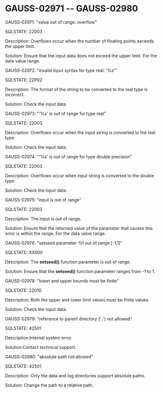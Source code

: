 # GAUSS-02971 -- GAUSS-02980<a name="EN-US_TOPIC_0302073125"></a>

GAUSS-02971: "value out of range: overflow"

SQLSTATE: 22003

Description: Overflows occur when the number of floating points exceeds the upper limit.

Solution: Ensure that the input data does not exceed the upper limit. For the data value range.

GAUSS-02972: "invalid input syntax for type real: '%s'"

SQLSTATE: 22P02

Description: The format of the string to be converted to the real type is incorrect.

Solution: Check the input data.

GAUSS-02973: "'%s' is out of range for type real"

SQLSTATE: 22003

Description: Overflows occur when the input string is converted to the real type.

Solution: Check the input data.

GAUSS-02974: "'%s' is out of range for type double precision"

SQLSTATE: 22003

Description: Overflows occur when input string is converted to the double type.

Solution: Check the input data.

GAUSS-02975: "input is out of range"

SQLSTATE: 22003

Description: The input is out of range.

Solution: Ensure that the returned value of the parameter that causes this error is within the range. For the data value range.

GAUSS-02976: "setseed parameter %f out of range \[-1,1\]"

SQLSTATE: XX000

Description: The  **setseed\(\)**  function parameter is out of range.

Solution: Ensure that the  **setseed\(\)**  function parameter ranges from –1 to 1.

GAUSS-02978: "lower and upper bounds must be finite"

SQLSTATE: 2201G

Description: Both the upper and lower limit values must be finite values.

Solution: Check the input data.

GAUSS-02979: "reference to parent directory \('..'\) not allowed"

SQLSTATE: 42501

Description:Internal system error.

Solution:Contact technical support.

GAUSS-02980: "absolute path not allowed"

SQLSTATE: 42501

Description: Only the data and log directories support absolute paths.

Solution: Change the path to a relative path.

